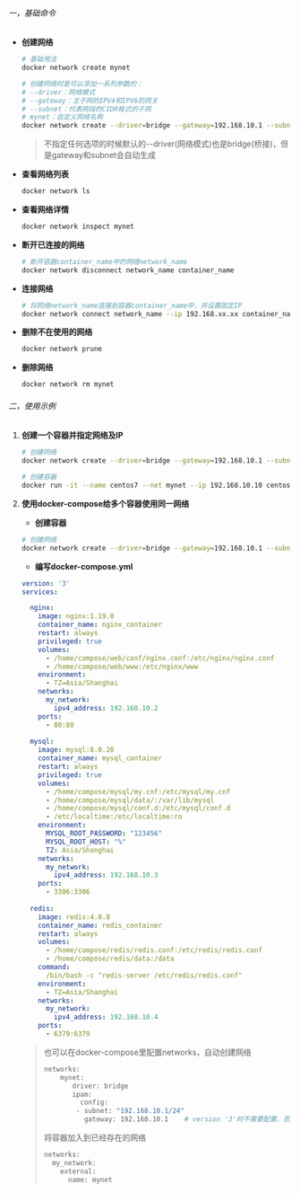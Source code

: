 ###### 一，基础命令

- **创建网络**

  ```bash
  # 基础用法
  docker network create mynet
  
  # 创建网络时是可以添加一系列参数的：
  # --driver：网络模式
  # --gateway：主子网的IPV4和IPV6的网关
  # --subnet：代表网段的CIDR格式的子网
  # mynet：自定义网络名称
  docker network create --driver=bridge --gateway=192.168.10.1 --subnet=192.168.10.0/24 mynet
  ```

  > 不指定任何选项的时候默认的--driver(网络模式)也是bridge(桥接)，但是gateway和subnet会自动生成

- **查看网络列表**

  ```bash
  docker network ls
  ```

- **查看网络详情**

  ```bash
  docker network inspect mynet
  ```

- **断开已连接的网络**

  ```bash
  # 断开容器container_name中的网络network_name
  docker network disconnect network_name container_name
  ```

- **连接网络**

  ```bash
  # 将网络network_name连接到容器container_name中，并设置固定IP
  docker network connect network_name --ip 192.168.xx.xx container_name
  ```

- **删除不在使用的网络**

  ```bash
  docker network prune
  ```

- **删除网络**

  ```bash
  docker network rm mynet
  ```

###### 二，使用示例

1. **创建一个容器并指定网络及IP**

   ```bash
   # 创建网络
   docker network create --driver=bridge --gateway=192.168.10.1 --subnet=192.168.10.0/24 mynet
   
   # 创建容器
   docker run -it --name centos7 --net mynet --ip 192.168.10.10 centos:7
   ```

2. **使用docker-compose给多个容器使用同一网络**

   - **创建容器**

   ```bash
   # 创建网络
   docker network create --driver=bridge --gateway=192.168.10.1 --subnet=192.168.10.0/24 mynet
   ```

   - **编写docker-compose.yml**

   ```yaml
   version: '3'
   services:
   
     nginx:
       image: nginx:1.19.0
       container_name: nginx_container
       restart: always
       privileged: true      
       volumes:                       
         - /home/compose/web/conf/nginx.conf:/etc/nginx/nginx.conf
         - /home/compose/web/www:/etc/nginx/www            
       environment:
         - TZ=Asia/Shanghai
       networks:
         my_network:
           ipv4_address: 192.168.10.2
       ports:
         - 80:80
         
     mysql:  
       image: mysql:8.0.20
       container_name: mysql_container
       restart: always                        
       privileged: true                        
       volumes:                                
         - /home/compose/mysql/my.cnf:/etc/mysql/my.cnf
         - /home/compose/mysql/data/:/var/lib/mysql
         - /home/compose/mysql/conf.d:/etc/mysql/conf.d
         - /etc/localtime:/etc/localtime:ro
       environment:
         MYSQL_ROOT_PASSWORD: "123456"      
         MYSQL_ROOT_HOST: "%"                 
         TZ: Asia/Shanghai
       networks:
         my_network:
           ipv4_address: 192.168.10.3
       ports:
         - 3306:3306                           
      
     redis:                                    
       image: redis:4.0.8  
       container_name: redis_container   
       restart: always                      
       volumes:  
         - /home/compose/redis/redis.conf:/etc/redis/redis.conf    
         - /home/compose/redis/data:/data
       command:
         /bin/bash -c "redis-server /etc/redis/redis.conf"      
       environment:
         - TZ=Asia/Shanghai
       networks:
         my_network:
           ipv4_address: 192.168.10.4
       ports:
         - 6379:6379
   ```

   > 也可以在docker-compose里配置networks，自动创建网络
   >
   > ```bash
   > networks:
   >     mynet:
   >        driver: bridge
   >        ipam:
   >          config:
   >         - subnet: "192.168.10.1/24"
   >           gateway: 192.168.10.1    # version '3'时不需要配置，否则会报错，version '2'时才需要配
   > ```
   >
   > 将容器加入到已经存在的网络
   >
   > ```bash
   > networks:
   >   my_network:
   >     external:
   >       name: mynet
   > ```
   >



